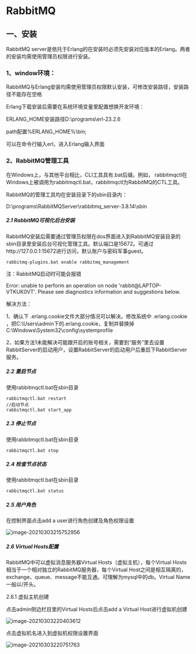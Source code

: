 # RabbitMQ

## 一、安装

RabbitMQ server是依托于Erlang的在安装时必须先安装对应版本的Erlang。两者的安装均需使用管理员权限进行安装。

### 1、window环境：

RabbitMQ与Erlang安装均需使用管理员权限默认安装，可修改安装路径，安装路径不能存在空格

Erlang下载安装后需要在系统环境变量里配置想换开发环境：

ERLANG_HOME安装路径D:\programs\erl-23.2.6

path配置%ERLANG_HOME%\bin;

可以在命令行输入erl，进入Erlang输入界面

### 2、RabbitMQ管理工具

在Windows上，与其他平台相比，CLI工具具有.bat后缀。例如， rabbitmqctl在Windows上被调用为rabbitmqctl.bat，rabbitmqctl为RabbitMQ的CTL工具。

RabbitMQ的管理工具均在安装目录下的sbin目录内：

D:\programs\RabbitMQServer\rabbitmq_server-3.8.14\sbin

##### 2.1 RabbitMQ可视化后台安装

RabbitMQ安装后需要通过管理员权限在dos界面进入到RabbitMQ安装目录的sbin目录里安装后台可视化管理工具。默认端口是15672。可通过http://127.0.0.1:15672进行访问，默认账户与密码军事guest。

```dos
rabbitmq-plugins.bat enable rabbitmq_management
```

注：RabbitMQ启动时可能会报错

Error: unable to perform an operation on node 'rabbit@LAPTOP-VTKUK0VT'. Please see diagnostics information and suggestions below.

解决方法：

1、确认下 .erlang.cookie文件大部分情况可以解决。修改系统中 .erlang.cookie ，把C:\Users\admin下的.erlang.cookie，复制并替换掉C:\Windows\System32\config\systemprofile

2、如果方法1未能解决可能跟开启的账号相关，需要到“服务”里去设置RabbitServer的启动用户，设置RabbitServer的启动用户后重启下RabbitServer服务。

##### 2.2 重启节点

使用rabbitmqctl.bat在sbin目录

```dos
rabbitmqctl.bat restart
//启动节点
rabbitmqctl.bat start_app
```

##### 2.3 停止节点

使用rabbitmqctl.bat在sbin目录

```dos
rabbitmqctl.bat stop
```

##### 2.4 检查节点状态

使用rabbitmqctl.bat在sbin目录

```dos
rabbitmqctl.bat status
```

##### 2.5 用户角色

在控制界面点击add a user进行角色创建及角色权限设置

![image-20210303215752956](E:\gitTest\images\rabbitmq-userCreate.png)

##### 2.6 Virtual Hosts配置

RabbitMQ中可以虚拟消息服务器Virtual Hosts（虚拟主机），每个Virtual Hosts相当于一个相对独立的RabbitMQ服务器，每个Virtual Host之间是相互隔离的，exchange、queue、message不能互通。可理解为mysql中的db。Virtual Name一般以/开头。

2.6.1 虚拟主机创建

点击admin侧边栏目里的Virtual Hosts后点击add a Virtual Host进行虚拟机创建

![image-20210303220403612](E:\gitTest\images\rabbitMQ-virtualHostCreate.png)

点击虚拟机名进入到虚拟机权限设置界面

![image-20210303220751763](E:\gitTest\images\rabbitMQ-virtualHostSetPermission.png)


